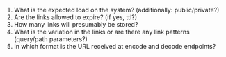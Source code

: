 1. What is the expected load on the system? (additionally: public/private?)
2. Are the links allowed to expire? (if yes, ttl?)
3. How many links will presumably be stored?
4. What is the variation in the links or are there any link patterns (query/path parameters?)
5. In which format is the URL received at encode and decode endpoints?
